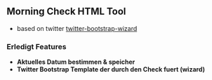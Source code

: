 Morning Check HTML Tool
---------------------------
* based on twitter [twitter-bootstrap-wizard](https://github.com/VinceG/twitter-bootstrap-wizard)






### Erledigt Features 
 * **Aktuelles Datum bestimmen & speicher**
 * **Twitter Bootstrap Template der durch den Check fuert (wizard)**
 

